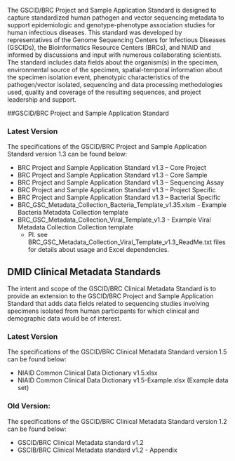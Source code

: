 The GSCID/BRC Project and Sample Application Standard is designed to capture standardized human pathogen and vector sequencing metadata to support epidemiologic and genotype-phenotype association studies for human infectious diseases. This standard was developed by representatives of the Genome Sequencing Centers for Infectious Diseases (GSCIDs), the Bioinformatics Resource Centers (BRCs), and NIAID and informed by discussions and input with numerous collaborating scientists. The standard includes data fields about the organism(s) in the specimen, environmental source of the specimen, spatial-temporal information about the specimen isolation event, phenotypic characteristics of the pathogen/vector isolated, sequencing and data processing methodologies used, quality and coverage of the resulting sequences, and project leadership and support.

##GSCID/BRC Project and Sample Application Standard

### Latest Version
The specifications of the GSCID/BRC Project and Sample Application Standard version 1.3 can be found below:
* BRC Project and Sample Application Standard v1.3 – Core Project
* BRC Project and Sample Application Standard v1.3 – Core Sample
* BRC Project and Sample Application Standard v1.3 – Sequencing Assay
* BRC Project and Sample Application Standard v1.3 – Project Specific
* BRC Project and Sample Application Standard v1.3 – Bacterial Specific
* BRC_GSC_Metadata_Collection_Bacteria_Template_v1.35.xlsm - Example Bacteria Metadata Collection template
* BRC_GSC_Metadata_Collection_Viral_Template_v1.3 - Example Viral Metadata Collection Collection template
   * Pl. see BRC_GSC_Metadata_Collection_Viral_Template_v1.3_ReadMe.txt files for details about usage and Excel dependencies.

## DMID Clinical Metadata Standards
The intent and scope of the GSCID/BRC Clinical Metadata Standard is to provide an extension to the GSCID/BRC Project and Sample Application Standard that adds data fields related to sequencing studies involving specimens isolated from human participants for which clinical and demographic data would be of interest.

### Latest Version
  The specifications of the GSCID/BRC Clinical Metadata Standard version 1.5 can be found below:
* NIAID Common Clinical Data Dictionary v1.5.xlsx
* NIAID Common Clinical Data Dictionary v1.5-Example.xlsx (Example data set)

### Old Version:
 The specifications of the GSCID/BRC Clinical Metadata Standard version 1.2 can be found below:
* GSCID/BRC Clinical Metadata standard v1.2
* GSCIB/BRC Clinical Metadata standard v1.2 - Appendix

